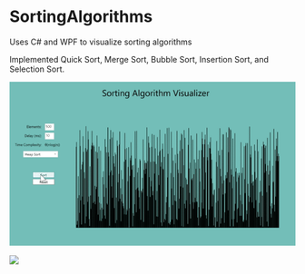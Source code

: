 # SortingAlgorithms
Uses C# and WPF to visualize sorting algorithms

Implemented Quick Sort, Merge Sort, Bubble Sort, Insertion Sort, and Selection Sort.

![](sort.gif)


![](sort2.gif)

